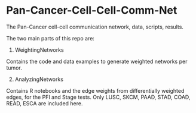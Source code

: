 # Pan-Cancer-Cell-Cell-Comm-Net
The Pan-Cancer cell-cell communication network, data, scripts, results.


The two main parts of this repo are:


1. WeightingNetworks

Contains the code and data examples to generate weighted networks per tumor.



2. AnalyzingNetworks

Contains R notebooks and the edge weights from differentially weighted edges, for the PFI and Stage tests.
Only LUSC, SKCM, PAAD, STAD, COAD, READ, ESCA are included here.


